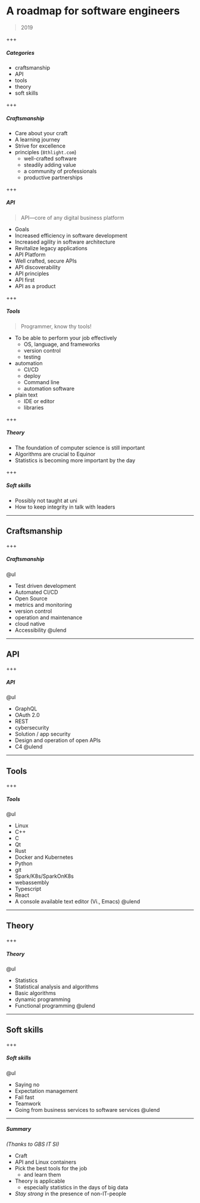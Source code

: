 # A roadmap for software engineers

> 2019

+++

##### Categories

* craftsmanship
* API
* tools
* theory
* soft skills

+++

##### Craftsmanship

* Care about your craft
* A learning journey
* Strive for excellence
* principles (`8thlight.com`)
  * well-crafted software
  * steadily adding value
  * a community of professionals
  * productive partnerships


+++

##### API

> API—core of any digital business platform

* Goals
 * Increased efficiency in software development
 * Increased agility in software architecture
 * Revitalize legacy applications
* API Platform
 * Well crafted, secure APIs
 * API discoverability
* API principles
 * API first
 * API as a product


+++

##### Tools

> Programmer, know thy tools!

* To be able to perform your job effectively
  * OS, language, and frameworks
  * version control
  * testing
* automation
  * CI/CD
  * deploy
  * Command line
  * automation software
* plain text
  * IDE or editor
  * libraries

+++
##### Theory

* The foundation of computer science is still important
* Algorithms are crucial to Equinor
* Statistics is becoming more important by the day

+++
##### Soft skills

* Possibly not taught at uni
* How to keep integrity in talk with leaders



---
## Craftsmanship
+++

##### Craftsmanship

@ul
* Test driven development
* Automated CI/CD
* Open Source
* metrics and monitoring
* version control
* operation and maintenance
* cloud native
* Accessibility
@ulend


---
## API
+++
##### API

@ul
* GraphQL
* OAuth 2.0
* REST
* cybersecurity
* Solution / app security
* Design and operation of open APIs
* C4
@ulend

---
## Tools
+++
##### Tools

@ul
* Linux
* C++
* C
* Qt
* Rust
* Docker and Kubernetes
* Python
* git
* Spark/K8s/SparkOnK8s
* webassembly
* Typescript
* React
* A console available text editor (Vi., Emacs)
@ulend


---
## Theory
+++
##### Theory

@ul
* Statistics
* Statistical analysis and algorithms
* Basic algorithms
* dynamic programming
* Functional programming
@ulend


---
## Soft skills
+++
##### Soft skills

@ul
* Saying no
* Expectation management
* Fail fast
* Teamwork
* Going from business services to software services
@ulend

---

##### Summary

_(Thanks to GBS IT SI)_

* Craft
* API and Linux containers
* Pick the best tools for the job
  * and learn them
* Theory is applicable
  * especially statistics in the days of big data
* _Stay strong_ in the presence of non-IT-people
